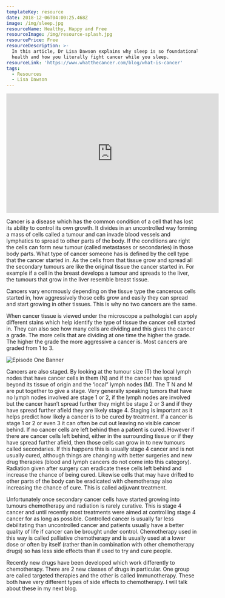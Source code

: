 ```yaml
---
templateKey: resource
date: 2018-12-06T04:00:25.468Z
image: /img/sleep.jpg
resourceName: Healthy, Happy and Free
resourceImage: /img/resource-splash.jpg
resourcePrice: Free
resourceDescription: >-
  In this article, Dr Lisa Dawson explains why sleep is so foundational to good
  health and how you literally fight cancer while you sleep.
resourceLink: 'https://www.whatthecancer.com/blog/what-is-cancer'
tags:
  - Resources
  - Lisa Dawson
---
```


<iframe width="560" height="315" src="https://www.youtube.com/embed/EJP7kFA3jPQ" frameborder="0" allow="accelerometer; autoplay; encrypted-media; gyroscope; picture-in-picture" allowfullscreen></iframe>

Cancer is a disease which has the common condition of a cell that has lost its ability to control its own growth. It divides in an uncontrolled way forming a mass of cells called a tumour and can invade blood vessels and lymphatics to spread to other parts of the body. If the conditions are right the cells can form new tumour (called metastases or secondaries) in those body parts. What type of cancer someone has is defined by the cell type that the cancer started in. As the cells from that tissue grow and spread all the secondary tumours are like the original tissue the cancer started in. For example if a cell in the breast develops a tumour and spreads to the liver, the tumours that grow in the liver resemble breast tissue.

Cancers vary enormously depending on the tissue type the cancerous cells started in, how aggressively those cells grow and easily they can spread and start growing in other tissues. This is why no two cancers are the same.

When cancer tissue is viewed under the microscope a pathologist can apply different stains which help identify the type of tissue the cancer cell started in. They can also see how many cells are dividing and this gives the cancer a grade. The more cells that are dividing at one time the higher the grade. The higher the grade the more aggressive a cancer is. Most cancers are graded from 1 to 3.

![Episode One Banner](/img/youtube-cover-ep-1.jpg)

Cancers are also staged. By looking at the tumour size (T) the local lymph nodes that have cancer cells in them (N) and if the cancer has spread beyond its tissue of origin and the ‘local” lymph nodes (M). The T N and M are put together to give a stage. Very generally speaking tumors that have no lymph nodes involved are stage 1 or 2, if the lymph nodes are involved but the cancer hasn’t spread further they might be stage 2 or 3 and if they have spread further afield they are likely stage 4. Staging is important as it helps predict how likely a cancer is to be cured by treatment. If a cancer is stage 1 or 2 or even 3 it can often be cut out leaving no visible cancer behind. If no cancer cells are left behind then a patient is cured. However if there are cancer cells left behind, either in the surrounding tissue or if they have spread further afield, then those cells can grow in to new tumours called secondaries. If this happens this is usually stage 4 cancer and is not usually cured, although things are changing with better surgeries and new drug therapies (blood and lymph cancers do not come into this category). Radiation given after surgery can eradicate these cells left behind and increase the chance of being cured. Likewise cells that may have drifted to other parts of the body can be eradicated with chemotherapy also increasing the chance of cure. This is called adjuvant treatment.

Unfortunately once secondary cancer cells have started growing into tumours chemotherapy and radiation is rarely curative. This is stage 4 cancer and until recently most treatments were aimed at controlling stage 4 cancer for as long as possible. Controlled cancer is usually far less debilitating than uncontrolled cancer and patients usually have a better quality of life if cancer can be brought under control. Chemotherapy used in this way is called palliative chemotherapy and is usually used at a lower dose or often by itself (rather than in combination with other chemotherapy drugs) so has less side effects than if used to try and cure people. 

Recently new drugs have been developed which work differently to chemotherapy. There are 2 new classes of drugs in particular. One group are called targeted therapies and the other is called Immunotherapy. These both have very different types of side effects to chemotherapy. I will talk about these in my next blog.
